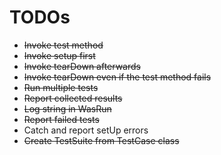 # TODOs

- ~~Invoke test method~~
- ~~Invoke setup first~~
- ~~Invoke tearDown afterwards~~
- ~~Invoke tearDown even if the test method fails~~
- ~~Run multiple tests~~
- ~~Report collected results~~
- ~~Log string in WasRun~~
- ~~Report failed tests~~
- Catch and report setUp errors
- ~~Create TestSuite from TestCase class~~